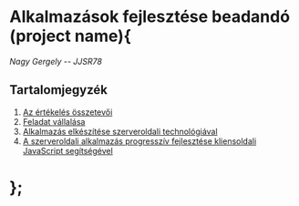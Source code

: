 # Alkalmazások fejlesztése beadandó (project name){

*Nagy Gergely -- JJSR78*

## Tartalomjegyzék

  1. [Az értékelés összetevői](#szamonkeres)
  1. [Feladat vállalása](#feladat)
  1. [Alkalmazás elkészítése szerveroldali technológiával](#szerver)
  1. [A szerveroldali alkalmazás progresszív fejlesztése kliensoldali JavaScript segítségével](#kliens)

# };
